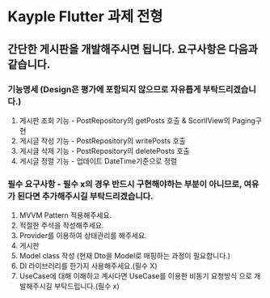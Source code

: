 

# Kayple Flutter 과제 전형

## 간단한 게시판을 개발해주시면 됩니다. 요구사항은 다음과 같습니다.

### 기능명세 (Design은 평가에 포함되지 않으므로 자유롭게 부탁드리겠습니다.)
1. 게시판 조회 기능 - PostRepository의 getPosts 호출 & ScorllView의 Paging구현
2. 게시글 작성 기능 - PostRepository의 writePosts 호출
3. 게시글 삭제 기능 - PostRepository의 deletePosts 호출 
4. 게시글 정렬 기능 - 업데이트 DateTime기준으로 정렬

### 필수 요구사항 - 필수 x의 경우 반드시 구현해야하는 부분이 아니므로, 여유가 된다면 추가해주시길 부탁드리겠습니다.
1. MVVM Pattern 적용해주세요.
2. 적절한 주석을 작성해주세요.
3. Provider를 이용하여 상태관리를 해주세요.
4. 게시판
5. Model class 작성 (현재 Dto을 Model로 매핑하는 과정이 필요합니다.)
5. DI 라이브러리를 한가지 사용해주세요.(필수 X)
6. UseCase에 대해 이해하고 계시다면 UseCase를 이용한 비동기 요청방식 으로 개발해주시길 부탁드립니다.(필수 x)


 
